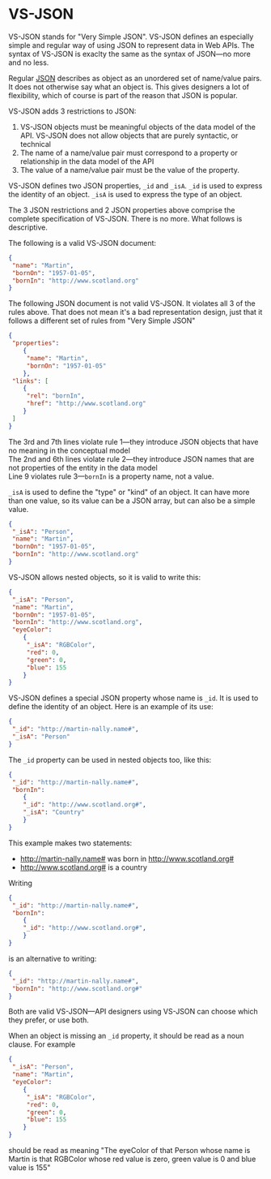 # VS-JSON

VS-JSON stands for "Very Simple JSON". 
VS-JSON defines an especially simple and regular way of using JSON to represent data in Web APIs. 
The syntax of VS-JSON is exaclty the same as the syntax of JSON—no more and no less.

Regular [JSON](http://www.json.org/) describes as object as an unordered set of name/value pairs. 
It does not otherwise say what an object is.
This gives designers a lot of flexibility, which
of course is part of the reason that JSON is popular. 

VS-JSON adds 3 restrictions to JSON:

1. VS-JSON objects must be meaningful objects of the data model of the API. VS-JSON does not allow 
   objects that are purely syntactic, or technical
2. The name of a name/value pair must correspond to a property or relationship in the data model
   of the API
3. The value of a name/value pair must be the value of the property.

VS-JSON defines two JSON properties, `_id` and `_isA`. `_id` is used to express the identity of an object. `_isA` is used to
express the type of an object.

The 3 JSON restrictions and 2 JSON properties above comprise the complete specification of VS-JSON. There is no more. What follows
is descriptive.

The following is a valid VS-JSON document:
```JSON
{
 "name": "Martin",
 "bornOn": "1957-01-05",
 "bornIn": "http://www.scotland.org"
}
```

The following JSON document is not valid VS-JSON. It violates all 3 of the rules above. That does not mean it's a bad
representation design, just that it follows a different set of rules from "Very Simple JSON"
```JSON
{
 "properties": 
    {
     "name": "Martin",
     "bornOn": "1957-01-05"
    },
 "links": [
    {
     "rel": "bornIn",
     "href": "http://www.scotland.org"
    } 
 ]
}
```

The 3rd and 7th lines violate rule 1—they introduce JSON objects that have no meaning in the conceptual model  
The 2nd and 6th lines violate rule 2—they introduce JSON names that are not properties of the entity in the data model  
Line 9 violates rule 3—`bornIn` is a property name, not a value.

`_isA` is used to define the "type" or "kind" of an object.
It can have more than one value, so its value can be a JSON array, but can also be a simple value.
```JSON
{
 "_isA": "Person",
 "name": "Martin",
 "bornOn": "1957-01-05",
 "bornIn": "http://www.scotland.org"
}
```

VS-JSON allows nested objects, so it is valid to write this:
```JSON
{
 "_isA": "Person",
 "name": "Martin",
 "bornOn": "1957-01-05",
 "bornIn": "http://www.scotland.org",
 "eyeColor": 
    {
     "_isA": "RGBColor",
     "red": 0,
     "green": 0,
     "blue": 155
    }
}
```

VS-JSON defines a special JSON property whose name is `_id`. It is used to define the identity of an object.
Here is an example of its use:

```JSON
{
 "_id": "http://martin-nally.name#",
 "_isA": "Person"
}
```

The `_id` property can be used in nested objects too, like this:
```JSON
{
 "_id": "http://martin-nally.name#",
 "bornIn": 
    {
    "_id": "http://www.scotland.org#",
    "_isA": "Country"
    }
}
```
This example makes two statements:
* http://martin-nally.name# was born in http://www.scotland.org#
* http://www.scotland.org# is a country

Writing
```JSON
{
 "_id": "http://martin-nally.name#",
 "bornIn": 
    {
    "_id": "http://www.scotland.org#",
    }
}
```
is an alternative to writing:
```JSON
{
 "_id": "http://martin-nally.name#",
 "bornIn": "http://www.scotland.org#"
}
```
Both are valid VS-JSON—API designers using VS-JSON can choose which they prefer, or use both.

When an object is missing an `_id` property, it should be read as a noun clause. For example

```JSON
{
 "_isA": "Person",
 "name": "Martin",
 "eyeColor": 
    {
     "_isA": "RGBColor",
     "red": 0,
     "green": 0,
     "blue": 155
    }
}
```
should be read as meaning
"The eyeColor of that Person whose name is Martin is that RGBColor whose red value is zero, green value is 0 and blue value is 155"